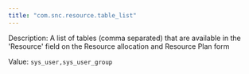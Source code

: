 ```yaml
---
title: "com.snc.resource.table_list"
---
```


Description: A list of tables (comma separated) that are available in the 'Resource' field on the Resource allocation and Resource Plan form

Value: `sys_user,sys_user_group`